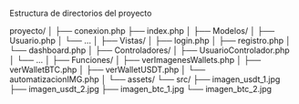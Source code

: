 Estructura de directorios del proyecto

proyecto/
│
├── conexion.php
├── index.php
│
├── Modelos/
│   ├── Usuario.php
│   └── ...
│
├── Vistas/
│   ├── login.php
│   ├── registro.php
│   └── dashboard.php
│
├── Controladores/
│   ├── UsuarioControlador.php
│   └── ...
│
├── Funciones/
│   ├── verImagenesWallets.php
│   ├── verWalletBTC.php
│   ├── verWalletUSDT.php
│   └── automatizacionIMG.php
│
└── assets/
    └── src/
        ├── imagen_usdt_1.jpg
        ├── imagen_usdt_2.jpg
        ├── imagen_btc_1.jpg
        └── imagen_btc_2.jpg
